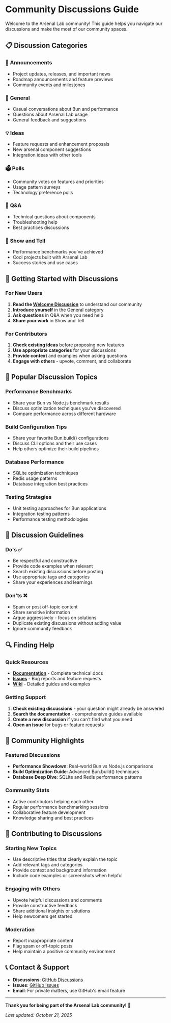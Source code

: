 # Community Discussions Guide

Welcome to the Arsenal Lab community! This guide helps you navigate our discussions and make the most of our community spaces.

## 📋 Discussion Categories

### 📣 **Announcements**
- Project updates, releases, and important news
- Roadmap announcements and feature previews
- Community events and milestones

### 💬 **General**
- Casual conversations about Bun and performance
- Questions about Arsenal Lab usage
- General feedback and suggestions

### 💡 **Ideas**
- Feature requests and enhancement proposals
- New arsenal component suggestions
- Integration ideas with other tools

### 🗳️ **Polls**
- Community votes on features and priorities
- Usage pattern surveys
- Technology preference polls

### 🙏 **Q&A**
- Technical questions about components
- Troubleshooting help
- Best practices discussions

### 🙌 **Show and Tell**
- Performance benchmarks you've achieved
- Cool projects built with Arsenal Lab
- Success stories and use cases

## 🎯 Getting Started with Discussions

### For New Users
1. **Read the [Welcome Discussion](https://github.com/brendadeeznuts1111/Arsenal-Lab/discussions/1)** to understand our community
2. **Introduce yourself** in the General category
3. **Ask questions** in Q&A when you need help
4. **Share your work** in Show and Tell

### For Contributors
1. **Check existing ideas** before proposing new features
2. **Use appropriate categories** for your discussions
3. **Provide context** and examples when asking questions
4. **Engage with others** - upvote, comment, and collaborate

## 🚀 Popular Discussion Topics

### Performance Benchmarks
- Share your Bun vs Node.js benchmark results
- Discuss optimization techniques you've discovered
- Compare performance across different hardware

### Build Configuration Tips
- Share your favorite Bun.build() configurations
- Discuss CLI options and their use cases
- Help others optimize their build pipelines

### Database Performance
- SQLite optimization techniques
- Redis usage patterns
- Database integration best practices

### Testing Strategies
- Unit testing approaches for Bun applications
- Integration testing patterns
- Performance testing methodologies

## 📝 Discussion Guidelines

### Do's ✅
- Be respectful and constructive
- Provide code examples when relevant
- Search existing discussions before posting
- Use appropriate tags and categories
- Share your experiences and learnings

### Don'ts ❌
- Spam or post off-topic content
- Share sensitive information
- Argue aggressively - focus on solutions
- Duplicate existing discussions without adding value
- Ignore community feedback

## 🔍 Finding Help

### Quick Resources
- **[Documentation](https://github.com/brendadeeznuts1111/Arsenal-Lab/blob/main/docs/)** - Complete technical docs
- **[Issues](https://github.com/brendadeeznuts1111/Arsenal-Lab/issues)** - Bug reports and feature requests
- **[Wiki](https://github.com/brendadeeznuts1111/Arsenal-Lab/wiki)** - Detailed guides and examples

### Getting Support
1. **Check existing discussions** - your question might already be answered
2. **Search the documentation** - comprehensive guides available
3. **Create a new discussion** if you can't find what you need
4. **Open an issue** for bugs or feature requests

## 🌟 Community Highlights

### Featured Discussions
- **Performance Showdown**: Real-world Bun vs Node.js comparisons
- **Build Optimization Guide**: Advanced Bun.build() techniques
- **Database Deep Dive**: SQLite and Redis performance patterns

### Community Stats
- Active contributors helping each other
- Regular performance benchmarking sessions
- Collaborative feature development
- Knowledge sharing and best practices

## 🎉 Contributing to Discussions

### Starting New Topics
- Use descriptive titles that clearly explain the topic
- Add relevant tags and categories
- Provide context and background information
- Include code examples or screenshots when helpful

### Engaging with Others
- Upvote helpful discussions and comments
- Provide constructive feedback
- Share additional insights or solutions
- Help newcomers get started

### Moderation
- Report inappropriate content
- Flag spam or off-topic posts
- Help maintain a positive community environment

## 📞 Contact & Support

- **Discussions**: [GitHub Discussions](https://github.com/brendadeeznuts1111/Arsenal-Lab/discussions)
- **Issues**: [GitHub Issues](https://github.com/brendadeeznuts1111/Arsenal-Lab/issues)
- **Email**: For private matters, use GitHub's email feature

---

**Thank you for being part of the Arsenal Lab community!** 🚀

*Last updated: October 21, 2025*
